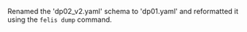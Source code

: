 Renamed the 'dp02_v2.yaml' schema to 'dp01.yaml' and reformatted it using the `felis dump` command.
